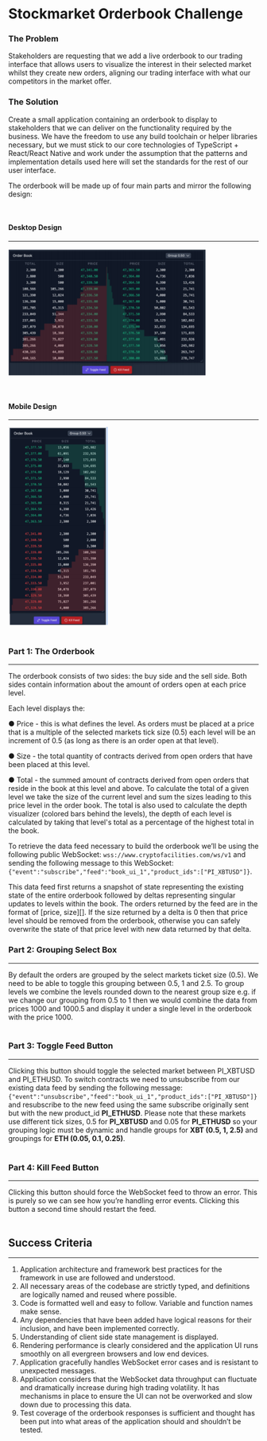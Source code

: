 # Stockmarket Orderbook Challenge

### The Problem 

Stakeholders are requesting that we add a live orderbook to our trading interface that allows users to visualize the interest in their selected market whilst they create new orders, aligning our trading interface with what our competitors in the market offer. 


### The Solution 

Create a small application containing an orderbook to display to stakeholders that we can deliver on the functionality required by the business. We have the freedom to use any build toolchain or helper libraries necessary, but we must stick to our core technologies of TypeScript + React/React Native and work under the assumption that the patterns and implementation details used here will set the standards for the rest of our user interface. 


The orderbook will be made up of four main parts and mirror the following design: 


<br />


#### Desktop Design 
<hr />

<img src="src/assets/images/desktop.png" alt="desktop view" width="400px"> <br />

<br />




#### Mobile Design  

<hr />
<img src="src/assets/images/mobile.png" alt="mobile view" width="200px">
<br />
<br/>


### Part 1: The Orderbook 
<hr/>
The orderbook consists of two sides: the buy side and the sell side. Both sides contain information about the amount of orders open at each price level. 
<br/>

Each level displays the: 
<br/>

● Price - this is what defines the level. As orders must be placed at a price that is a multiple of the selected markets tick size (0.5) each level will be an increment of 0.5 (as long as there is an order open at that level). 
<br/>

● Size - the total quantity of contracts derived from open orders that have been placed at this level. 
<br/>

● Total - the summed amount of contracts derived from open orders that reside in the book at this level and above. To calculate the total of a given level we take the size of the current level and sum the sizes leading to this price level in the order book. The total is also used to calculate the depth visualizer (colored bars behind the levels), the depth of each level is calculated by taking that level's total as a percentage of the highest total in the book. 
<br/>

To retrieve the data feed necessary to build the orderbook we’ll be using the following public WebSocket: `wss://www.cryptofacilities.com/ws/v1` and sending the following message to this WebSocket: `{"event":"subscribe","feed":"book_ui_1","product_ids":["PI_XBTUSD"]}`. 
<br/>

This data feed first returns a snapshot of state representing the existing state of the entire orderbook followed by deltas representing singular updates to levels within the book. The orders returned by the feed are in the format of [price, size][]. If the size returned by a delta is 0 then that price level should be removed from the orderbook, otherwise you can safely overwrite the state of that price level with new data returned by that delta. 
<br/>

### Part 2: Grouping Select Box 
<hr/>

By default the orders are grouped by the select markets ticket size (0.5). We need to be able to toggle this grouping between 0.5, 1 and 2.5. To group levels we combine the levels rounded down to the nearest group size e.g. if we change our grouping from 0.5 to 1 then we would combine the data from prices 1000 and 1000.5 and display it under a single level in the orderbook with the price 1000. 
<br/>
<br/>

### Part 3: Toggle Feed Button 
<hr/>

Clicking this button should toggle the selected market between PI_XBTUSD and PI_ETHUSD. To switch contracts we need to unsubscribe from our existing data feed by sending the following message:`{"event":"unsubscribe","feed":"book_ui_1","product_ids":["PI_XBTUSD"]}` and resubscribe to the new feed using the same subscribe originally sent but with the new product_id **PI_ETHUSD**. 
Please note that these markets use different tick sizes, 0.5 for **PI_XBTUSD** and 0.05 for **PI_ETHUSD** so your grouping logic must be dynamic and handle groups for **XBT (0.5, 1, 2.5)** and groupings for **ETH (0.05, 0.1, 0.25)**.
<br/>
<br/>

### Part 4: Kill Feed Button 
<hr/>

Clicking this button should force the WebSocket feed to throw an error. This is purely so we can see how you’re handling error events. Clicking this button a second time should restart the feed. 
<br/>
<br/>


## Success Criteria 
<hr/>

1. Application architecture and framework best practices for the framework in use are followed and understood. 
2. All necessary areas of the codebase are strictly typed, and definitions are logically named and reused where possible. 
3. Code is formatted well and easy to follow. Variable and function names make sense.
4. Any dependencies that have been added have logical reasons for their inclusion, and have been implemented correctly. 
5. Understanding of client side state management is displayed. 
6. Rendering performance is clearly considered and the application UI runs smoothly on all evergreen browsers and low end devices. 
7. Application gracefully handles WebSocket error cases and is resistant to unexpected messages. 
8. Application considers that the WebSocket data throughput can fluctuate and dramatically increase during high trading volatility. It has mechanisms in place to ensure the UI can not be overworked and slow down due to processing this data. 
9. Test coverage of the orderbook responses is sufficient and thought has been put into what areas of the application should and shouldn’t be tested. 
